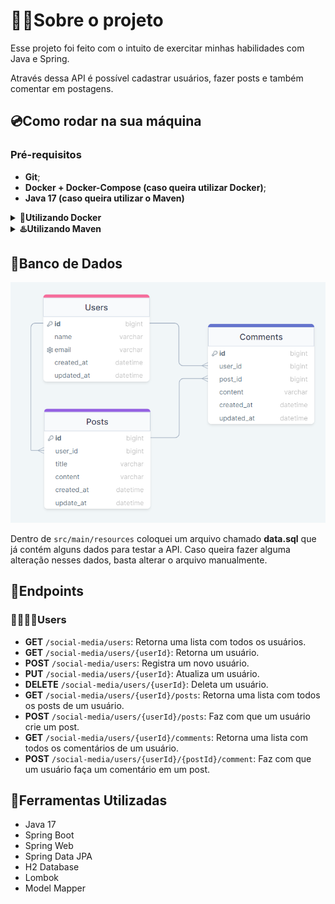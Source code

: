 # 👨‍💻‍Sobre o projeto

Esse projeto foi feito com o intuito de exercitar minhas habilidades com Java e Spring.

Através dessa API é possível cadastrar usuários, fazer posts e também comentar em postagens.

## 💿Como rodar na sua máquina

### Pré-requisitos

- **Git**;
- **Docker + Docker-Compose (caso queira utilizar Docker)**;
- **Java 17 (caso queira utilizar o Maven)**

<details>
    <summary><b>🐳Utilizando Docker</b></summary>

```shell
# Clone o repositório na sua máquina
$ git clone https://github.com/lleonardus/social-media.git

# Abra a pasta do projeto
$ cd social-media

# Inicie o projeto usando Docker
$ docker-compose up
```

Após esse processo, a API vai estar rodando em **http://localhost:8080**.

</details>

<details>
    <summary><b>♨️Utilizando Maven</b></summary>

```shell
# Clone o repositório na sua máquina
$ git clone https://github.com/lleonardus/social-media.git

# Abra a pasta do projeto
$ cd social-media

# Inicie o projeto usando Maven
$ ./mvnw spring-boot:run
```

Após esse processo, a API vai estar rodando em **http://localhost:8080**
e o banco de dados (H2 database) pode ser acessado em **http://localhost:8080/h2-console/**

</details>

## 💾Banco de Dados

![diagrama](images/diagrama.png)

Dentro de `src/main/resources` coloquei um arquivo chamado **data.sql** que já contém alguns dados
para testar a API. Caso queira fazer alguma alteração nesses dados, basta alterar o arquivo manualmente.

## 🎯Endpoints

### 👨‍👩‍👧‍👦Users

- **GET** `/social-media/users`: Retorna uma lista com todos os usuários.
- **GET** `/social-media/users/{userId}`: Retorna um usuário.
- **POST** `/social-media/users`: Registra um novo usuário.
- **PUT** `/social-media/users/{userId}`: Atualiza um usuário.
- **DELETE** `/social-media/users/{userId}`: Deleta um usuário.
- **GET** `/social-media/users/{userId}/posts`: Retorna uma lista com todos os posts de um usuário.
- **POST** `/social-media/users/{userId}/posts`: Faz com que um usuário crie um post.
- **GET** `/social-media/users/{userId}/comments`: Retorna uma lista com todos os comentários de um usuário.
- **POST** `/social-media/users/{userId}/{postId}/comment`: Faz com que um usuário faça um comentário em um post.

## 🧰Ferramentas Utilizadas

- Java 17
- Spring Boot
- Spring Web
- Spring Data JPA
- H2 Database
- Lombok
- Model Mapper